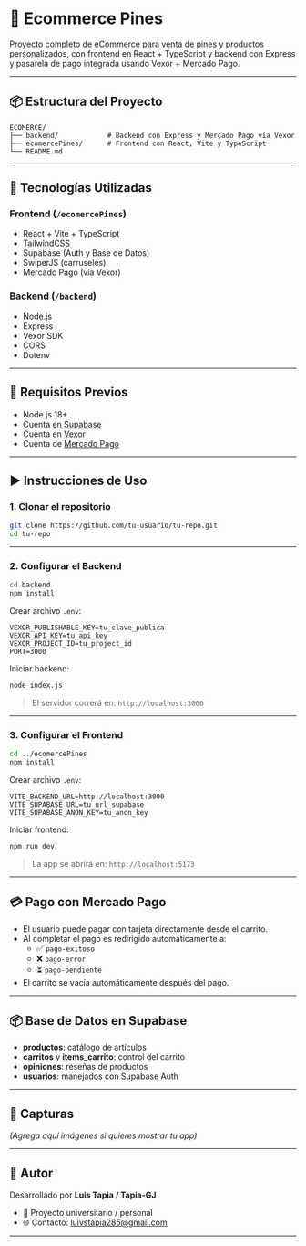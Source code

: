 # 🛒 Ecommerce Pines

Proyecto completo de eCommerce para venta de pines y productos personalizados, con frontend en React + TypeScript y backend con Express y pasarela de pago integrada usando Vexor + Mercado Pago.

---

## 📦 Estructura del Proyecto

```
ECOMERCE/
├── backend/            # Backend con Express y Mercado Pago vía Vexor
├── ecomercePines/      # Frontend con React, Vite y TypeScript
└── README.md
```

---

## 🚀 Tecnologías Utilizadas

### Frontend (`/ecomercePines`)
- React + Vite + TypeScript
- TailwindCSS
- Supabase (Auth y Base de Datos)
- SwiperJS (carruseles)
- Mercado Pago (vía Vexor)
  
### Backend (`/backend`)
- Node.js
- Express
- Vexor SDK
- CORS
- Dotenv

---

## 🔧 Requisitos Previos

- Node.js 18+
- Cuenta en [Supabase](https://supabase.com/)
- Cuenta en [Vexor](https://vexor.dev/)
- Cuenta de [Mercado Pago](https://www.mercadopago.com/)

---

## ▶️ Instrucciones de Uso

### 1. Clonar el repositorio

```bash
git clone https://github.com/tu-usuario/tu-repo.git
cd tu-repo
```

---

### 2. Configurar el Backend

```bash
cd backend
npm install
```

Crear archivo `.env`:

```env
VEXOR_PUBLISHABLE_KEY=tu_clave_publica
VEXOR_API_KEY=tu_api_key
VEXOR_PROJECT_ID=tu_project_id
PORT=3000
```

Iniciar backend:

```bash
node index.js
```

> El servidor correrá en: `http://localhost:3000`

---

### 3. Configurar el Frontend

```bash
cd ../ecomercePines
npm install
```

Crear archivo `.env`:

```env
VITE_BACKEND_URL=http://localhost:3000
VITE_SUPABASE_URL=tu_url_supabase
VITE_SUPABASE_ANON_KEY=tu_anon_key
```

Iniciar frontend:

```bash
npm run dev
```

> La app se abrirá en: `http://localhost:5173`

---

## 💳 Pago con Mercado Pago

- El usuario puede pagar con tarjeta directamente desde el carrito.
- Al completar el pago es redirigido automáticamente a:
  - ✅ `pago-exitoso`
  - ❌ `pago-error`
  - ⏳ `pago-pendiente`
- El carrito se vacía automáticamente después del pago.

---

## 📦 Base de Datos en Supabase

- **productos**: catálogo de artículos
- **carritos** y **items_carrito**: control del carrito
- **opiniones**: reseñas de productos
- **usuarios**: manejados con Supabase Auth

---

## 📸 Capturas

_(Agrega aquí imágenes si quieres mostrar tu app)_

---

## 🤝 Autor

Desarrollado por **Luis Tapia / Tapia-GJ**
- 💼 Proyecto universitario / personal
- 🌐 Contacto: luivstapia285@gmail.com

---
